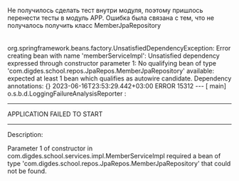 Не получилось сделать тест внутри модуля, поэтому пришлось перенести тесты
в модуль APP. Ошибка была связана с тем, что не получалось получить класс
MemberJpaRepository
\
\
\
org.springframework.beans.factory.UnsatisfiedDependencyException: Error creating bean with name 'memberServiceImpl': Unsatisfied dependency expressed through constructor parameter 1: No qualifying bean of type 'com.digdes.school.repos.JpaRepos.MemberJpaRepository' available: expected at least 1 bean which qualifies as autowire candidate. Dependency annotations: {}
2023-06-16T23:53:29.442+03:00 ERROR 15312 --- [           main] o.s.b.d.LoggingFailureAnalysisReporter   :

***************************
APPLICATION FAILED TO START
***************************

Description:

Parameter 1 of constructor in com.digdes.school.services.impl.MemberServiceImpl required a bean of type 'com.digdes.school.repos.JpaRepos.MemberJpaRepository' that could not be found.